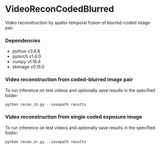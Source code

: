 # VideoReconCodedBlurred
Video reconstruction by spatio-temporal fusion of blurred-coded image pair.

### Dependencies
+ python v3.6.8
+ pytorch v1.4.0
+ numpy v1.16.4
+ skimage v0.15.0

### Video reconstruction from coded-blurred image pair
To run inference on test videos and optionally save results in the specified folder:
```python
python recon_cb.py --savepath results
```
### Video reconstruction from single coded exposure image
To run inference on test videos and optionally save results in the specified folder:
```python
python recon_sc.py --savepath results
```
